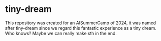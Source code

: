 # tiny-dream
This repository was created for an AISummerCamp of 2024, it was named after tiny-dream since we regard this fantastic experience as a tiny dream. Who knows? Maybe we can really make sth in the end.

